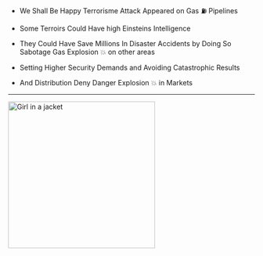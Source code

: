 - We Shall Be Happy Terrorisme Attack Appeared on
Gas ⛽ Pipelines

- Some Terroirs Could Have high Einsteins
 Intelligence
- They Could Have Save Millions In Disaster
Accidents by Doing So Sabotage Gas Explosion 💥 on other areas

- Setting Higher Security Demands and
Avoiding Catastrophic Results


- And Distribution Deny Danger Explosion 💥 in Markets

-----------------


<img src="https://cdn.siasat.com/wp-content/uploads/2020/08/BLAST-1.jpg" alt="Girl in a jacket" width="300" height="300">
